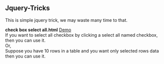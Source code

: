 ## Jquery-Tricks
This is simple jquery trick, we may waste many time to that.

<b>check box select all.html</b> <a href="https://ohtuser.github.io/demo1.html" target="_blank">Demo</a><br>
If you want to select all checkbox by clicking a select all named checkbox, then you can use it. <br>
Or, <br>
Suppose you have 10 rows in a table and you want only selected rows data then you can use it.

